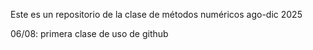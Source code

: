 Este es un repositorio de la clase de métodos numéricos ago-dic 2025

06/08: primera clase de uso de github
